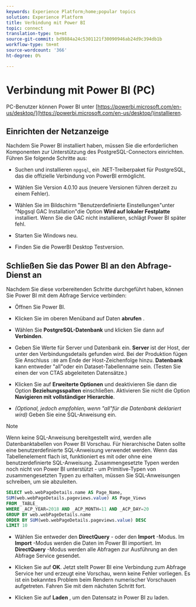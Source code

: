 ```yaml
---
keywords: Experience Platform;home;popular topics
solution: Experience Platform
title: Verbindung mit Power BI
topic: connect
translation-type: tm+mt
source-git-commit: bd9884a24c5301121f30090946ab24d9c394db1b
workflow-type: tm+mt
source-wordcount: '366'
ht-degree: 0%

---
```



# Verbindung mit Power BI (PC)

PC-Benutzer können Power BI unter [https://powerbi.microsoft.com/en-us/desktop/](https://powerbi.microsoft.com/en-us/desktop/)installieren.

## Einrichten der Netzanzeige

Nachdem Sie Power BI installiert haben, müssen Sie die erforderlichen Komponenten zur Unterstützung des PostgreSQL-Connectors einrichten. Führen Sie folgende Schritte aus:

- Suchen und installieren `npgsql`, ein .NET-Treiberpaket für PostgreSQL, das die offizielle Verbindung von PowerBI ermöglicht.

- Wählen Sie Version 4.0.10 aus (neuere Versionen führen derzeit zu einem Fehler).

- Wählen Sie im Bildschirm &quot;Benutzerdefinierte Einstellungen&quot;unter &quot;Npgsql GAC Installation&quot;die Option **Wird auf lokaler Festplatte** installiert. Wenn Sie die GAC nicht installieren, schlägt Power BI später fehl.

- Starten Sie Windows neu.

- Finden Sie die PowerBI Desktop Testversion.

## Schließen Sie das Power BI an den Abfrage-Dienst an

Nachdem Sie diese vorbereitenden Schritte durchgeführt haben, können Sie Power BI mit dem Abfrage Service verbinden:

- Öffnen Sie Power BI.

- Klicken Sie im oberen Menüband auf Daten **abrufen** .

- Wählen Sie **PostgreSQL-Datenbank** und klicken Sie dann auf **Verbinden**.

- Geben Sie Werte für Server und Datenbank ein. **Server** ist der Host, der unter den Verbindungsdetails gefunden wird. Bei der Produktion fügen Sie Anschluss `:80` am Ende der Host-Zeichenfolge hinzu. **Datenbank** kann entweder &quot;all&quot;oder ein Dataset-Tabellenname sein. (Testen Sie einen der von CTAS abgeleiteten Datensätze.)

- Klicken Sie auf **Erweiterte Optionen** und deaktivieren Sie dann die Option **Beziehungsspalten** einschließen. Aktivieren Sie nicht die Option **Navigieren mit vollständiger Hierarchie**.

- *(Optional, jedoch empfohlen, wenn &quot;all&quot;für die Datenbank deklariert wird)* Geben Sie eine SQL-Anweisung ein.

>[!NOTE]
>
>Wenn keine SQL-Anweisung bereitgestellt wird, werden alle Datenbanktabellen von Power BI Vorschau. Für hierarchische Daten sollte eine benutzerdefinierte SQL-Anweisung verwendet werden. Wenn das Tabellenelement flach ist, funktioniert es mit oder ohne eine benutzerdefinierte SQL-Anweisung. Zusammengesetzte Typen werden noch nicht von Power BI unterstützt - um Primitive-Typen von zusammengesetzten Typen zu erhalten, müssen Sie SQL-Anweisungen schreiben, um sie abzuleiten.

```sql
SELECT web.webPageDetails.name AS Page_Name, 
SUM(web.webPageDetails.pageviews.value) AS Page_Views 
FROM _TABLE_ 
WHERE _ACP_YEAR=2018 AND _ACP_MONTH=11 AND _ACP_DAY=20 
GROUP BY web.webPageDetails.name 
ORDER BY SUM(web.webPageDetails.pageviews.value) DESC 
LIMIT 10
```

- Wählen Sie entweder den **DirectQuery** - oder den **Import** -Modus. Im **Import** -Modus werden die Daten im Power BI importiert. Im **DirectQuery** -Modus werden alle Abfragen zur Ausführung an den Abfrage Service gesendet.

- Klicken Sie auf **OK**. Jetzt stellt Power BI eine Verbindung zum Abfrage Service her und erzeugt eine Vorschau, wenn keine Fehler vorliegen. Es ist ein bekanntes Problem beim Rendern numerischer Vorschauen aufgetreten. Fahren Sie mit dem nächsten Schritt fort.

- Klicken Sie auf **Laden** , um den Datensatz in Power BI zu laden.
